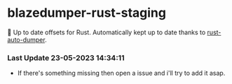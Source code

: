 # blazedumper-rust-staging

🚀 Up to date offsets for Rust. Automatically kept up to date thanks to [rust-auto-dumper](https://github.com/Akandesh/rust-auto-dumper).


### Last Update 23-05-2023 14:34:11
- If there's something missing then open a issue and i'll try to add it asap.